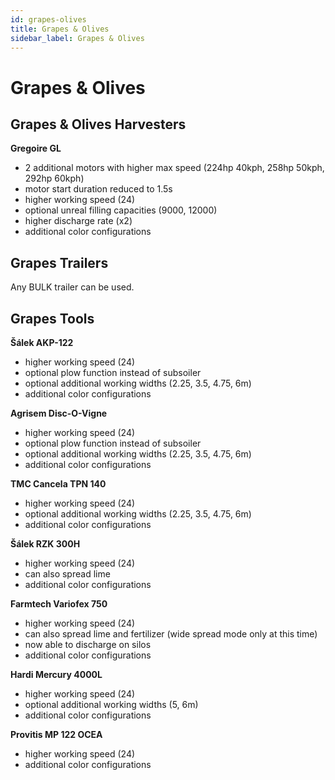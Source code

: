 ```yaml
---
id: grapes-olives
title: Grapes & Olives
sidebar_label: Grapes & Olives
---
```

# Grapes & Olives

## Grapes & Olives Harvesters

**Gregoire GL**
- 2 additional motors with higher max speed (224hp 40kph, 258hp 50kph, 292hp 60kph)
- motor start duration reduced to 1.5s
- higher working speed (24)
- optional unreal filling capacities (9000, 12000)
- higher discharge rate (x2)
- additional color configurations

## Grapes Trailers

Any BULK trailer can be used.

## Grapes Tools

**Šálek AKP-122**
- higher working speed (24)
- optional plow function instead of subsoiler
- optional additional working widths (2.25, 3.5, 4.75, 6m)
- additional color configurations

**Agrisem Disc-O-Vigne**
- higher working speed (24)
- optional plow function instead of subsoiler
- optional additional working widths (2.25, 3.5, 4.75, 6m)
- additional color configurations

**TMC Cancela TPN 140**
- higher working speed (24)
- optional additional working widths (2.25, 3.5, 4.75, 6m)
- additional color configurations

**Šálek RZK 300H**
- higher working speed (24)
- can also spread lime
- additional color configurations

**Farmtech Variofex 750**
- higher working speed (24)
- can also spread lime and fertilizer (wide spread mode only at this time)
- now able to discharge on silos
- additional color configurations

**Hardi Mercury 4000L**
- higher working speed (24)
- optional additional working widths (5, 6m)
- additional color configurations

**Provitis MP 122 OCEA**
- higher working speed (24)
- additional color configurations
